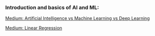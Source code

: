 ### Introduction and basics of AI and ML:

[Medium: Artificial Intelligence vs Machine Learning vs Deep Learning](https://kasunprageethdissanayake.medium.com/artificial-intelligence-vs-machine-learning-vs-deep-learning-89b57cee9404)

[Medium: Linear Regression](https://towardsdev.com/machine-learning-algorithms-1-simple-linear-regression-4791764f5b2d)
